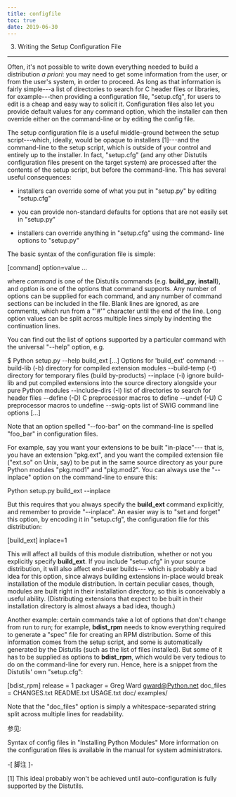 ```yaml
---
title: configfile
toc: true
date: 2019-06-30
---
```

3. Writing the Setup Configuration File
***************************************

Often, it's not possible to write down everything needed to build a
distribution *a priori*: you may need to get some information from the
user, or from the user's system, in order to proceed.  As long as that
information is fairly simple---a list of directories to search for C
header files or libraries, for example---then providing a
configuration file, "setup.cfg", for users to edit is a cheap and easy
way to solicit it.  Configuration files also let you provide default
values for any command option, which the installer can then override
either on the command-line or by editing the config file.

The setup configuration file is a useful middle-ground between the
setup script---which, ideally, would be opaque to installers [1]---and
the command-line to the setup script, which is outside of your control
and entirely up to the installer.  In fact, "setup.cfg" (and any other
Distutils configuration files present on the target system) are
processed after the contents of the setup script, but before the
command-line.  This has  several useful consequences:

* installers can override some of what you put in "setup.py" by
  editing "setup.cfg"

* you can provide non-standard defaults for options that are not
  easily set in "setup.py"

* installers can override anything in "setup.cfg" using the command-
  line options to "setup.py"

The basic syntax of the configuration file is simple:

   [command]
   option=value
   ...

where *command* is one of the Distutils commands (e.g. **build_py**,
**install**), and *option* is one of the options that command
supports. Any number of options can be supplied for each command, and
any number of command sections can be included in the file.  Blank
lines are ignored, as are comments, which run from a "'#'" character
until the end of the line.  Long option values can be split across
multiple lines simply by indenting the continuation lines.

You can find out the list of options supported by a particular command
with the universal "--help" option, e.g.

   $ Python setup.py --help build_ext
   [...]
   Options for 'build_ext' command:
     --build-lib (-b)     directory for compiled extension modules
     --build-temp (-t)    directory for temporary files (build by-products)
     --inplace (-i)       ignore build-lib and put compiled extensions into the
                          source directory alongside your pure Python modules
     --include-dirs (-I)  list of directories to search for header files
     --define (-D)        C preprocessor macros to define
     --undef (-U)         C preprocessor macros to undefine
     --swig-opts          list of SWIG command line options
   [...]

Note that an option spelled "--foo-bar" on the command-line  is
spelled "foo_bar" in configuration files.

For example, say you want your extensions to be built "in-place"---
that is, you have an extension "pkg.ext", and you want the compiled
extension file ("ext.so" on Unix, say) to be put in the same source
directory as your pure Python modules "pkg.mod1" and "pkg.mod2".  You
can always use the "--inplace" option on the command-line to ensure
this:

   Python setup.py build_ext --inplace

But this requires that you always specify the **build_ext** command
explicitly, and remember to provide "--inplace". An easier way is to
"set and forget" this option, by encoding it in "setup.cfg", the
configuration file for this distribution:

   [build_ext]
   inplace=1

This will affect all builds of this module distribution, whether or
not you explicitly specify **build_ext**.  If you include "setup.cfg"
in your source distribution, it will also affect end-user builds---
which is probably a bad idea for this option, since always building
extensions in-place would break installation of the module
distribution.  In certain peculiar cases, though, modules are built
right in their installation directory, so this is conceivably a useful
ability.  (Distributing extensions that expect to be built in their
installation directory is almost always a bad idea, though.)

Another example: certain commands take a lot of options that don't
change from run to run; for example, **bdist_rpm** needs to know
everything required to generate a "spec" file for creating an RPM
distribution.  Some of this information comes from the setup script,
and some is automatically generated by the Distutils (such as the list
of files installed).  But some of it has to be supplied as options to
**bdist_rpm**, which would be very tedious to do on the command-line
for every run.  Hence, here is a snippet from the Distutils' own
"setup.cfg":

   [bdist_rpm]
   release = 1
   packager = Greg Ward <gward@Python.net>
   doc_files = CHANGES.txt
               README.txt
               USAGE.txt
               doc/
               examples/

Note that the "doc_files" option is simply a whitespace-separated
string split across multiple lines for readability.

参见:

  Syntax of config files in "Installing Python Modules"
     More information on the configuration files is available in the
     manual for system administrators.

-[ 脚注 ]-

[1] This ideal probably won't be achieved until auto-configuration
    is fully supported by the Distutils.
